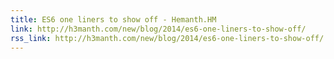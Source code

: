 ```yaml
---
title: ES6 one liners to show off - Hemanth.HM
link: http://h3manth.com/new/blog/2014/es6-one-liners-to-show-off/
rss_link: http://h3manth.com/new/blog/2014/es6-one-liners-to-show-off/
---
```


